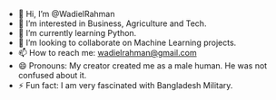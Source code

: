 - 👋 Hi, I’m @WadielRahman
- 👀 I’m interested in Business, Agriculture and Tech.
- 🌱 I’m currently learning Python.
- 💞️ I’m looking to collaborate on Machine Learning projects.
- 📫 How to reach me: wadielrahman@gmail.com
- 😄 Pronouns: My creator created me as a male human. He was not confused about it.
- ⚡ Fun fact: I am very fascinated with Bangladesh Military.

<!---
WadielRahman/WadielRahman is a ✨ special ✨ repository because its `README.md` (this file) appears on your GitHub profile.
You can click the Preview link to take a look at your changes.
--->
